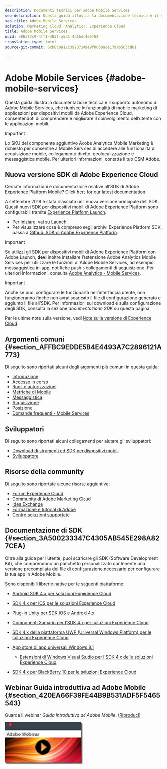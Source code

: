 ```yaml
---
description: Documenti tecnici per Adobe Mobile Services
seo-description: Questa guida illustra la documentazione tecnica e il supporto autonomo di Adobe Mobile Services, che riunisce le funzionalità di mobile marketing di applicazioni per dispositivi mobili da Adobe Experience Cloud, consentendoti di comprendere e migliorare il coinvolgimento dell’utente con le applicazioni mobili.
seo-title: Adobe Mobile Services
solution: Marketing Cloud, Analytics, Experience Cloud
title: Adobe Mobile Services
uuid: e86a77c9-4ff1-403f-a5a1-4afbdc4e6f68
translation-type: tm+mt
source-git-commit: 6cb8c0a12c39287209e9f0060ace179ab563cd61

---
```



# Adobe Mobile Services {#adobe-mobile-services}

Questa guida illustra la documentazione tecnica e il supporto autonomo di Adobe Mobile Services, che riunisce le funzionalità di mobile marketing di applicazioni per dispositivi mobili da Adobe Experience Cloud, consentendoti di comprendere e migliorare il coinvolgimento dell’utente con le applicazioni mobili.

>[!IMPORTANT]
>
>Lo SKU del componente aggiuntivo Adobe Analytics Mobile Marketing è richiesto per consentire a Mobile Services di accedere alle funzionalità di acquisizione mobile, collegamento diretto, geolocalizzazione e messaggistica mobile. Per ulteriori informazioni, contatta il tuo CSM Adobe.

## Nuova versione SDK di Adobe Experience Cloud

Cercate informazioni e documentazione relative all’SDK di Adobe Experience Platform Mobile? Click [here](https://aep-sdks.gitbook.io/docs/) for our latest documentation.

A settembre 2018 è stata rilasciata una nuova versione principale dell&#39;SDK. Questi nuovi SDK per dispositivi mobili di Adobe Experience Platform sono configurabili tramite [Experience Platform Launch](https://www.adobe.com/experience-platform/launch.html).

* Per iniziare, vai su Launch.
* Per visualizzare cosa è compreso negli archivi Experience Platform SDK, passa a [Github: SDK di Adobe Experience Platform](https://github.com/Adobe-Marketing-Cloud/acp-sdks).

>[!IMPORTANT]
>
> Se utilizzi gli SDK per dispositivi mobili di Adobe Experience Platform con Adobe Launch, **devi** inoltre installare l’estensione Adobe Analytics Mobile Services per utilizzare le funzioni di Adobe Mobile Services, ad esempio messaggistica in-app, notifiche push o collegamenti di acquisizione. Per ulteriori informazioni, consulta [Adobe Analytics - Mobile Services](https://aep-sdks.gitbook.io/docs/using-mobile-extensions/adobe-analytics-mobile-services).

>[!IMPORTANT]
>
>Anche se puoi configurare le funzionalità nell’interfaccia utente, non funzioneranno finché non avrai scaricato il file di configurazione generato e aggiunto il file all’SDK. Per informazioni sul download e sulla configurazione degli SDK, consulta la sezione *documentazione SDK* su questa pagina.

Per le ultime note sulla versione, vedi [Note sulla versione di Experience Cloud](https://docs.adobe.com/content/help/en/release-notes/experience-cloud/current.html).

## Argomenti comuni {#section_AFFBC9EDDE5B4E4493A7C2896121A773}

Di seguito sono riportati alcuni degli argomenti più comuni in questa guida:

* [Introduzione](/help/using/gs/gs.md)
* [Accesso in corso](/help/using/gs/gs-signin.md)
* [Ruoli e autorizzazioni](/help/using/gs/c-mob-roles-and-permissions.md)
* [Metriche di Mobile](/help/using/gs/metrics/metrics.md)
* [Messaggistica](/help/using/in-app-messaging/in-app-messaging.md)
* [Acquisizione](/help/using/acquisition-main/acquisition-main.md)
* [Posizione](/help/using/location/c-location-overview.md)
* [Domande frequenti - Mobile Services](/help/using/faq-mobile.md)

## Sviluppatori

Di seguito sono riportati alcuni collegamenti per aiutare gli sviluppatori:

* [Download di strumenti ed SDK per dispositivi mobili](/help/using/c-manage-app-settings/c-mob-confg-app/t-config-analytics/download-sdk.md)
* [Sviluppatore](https://marketing.adobe.com/resources/help/en_US/reference/developer.html)

## Risorse della community

Di seguito sono riportate alcune risorse aggiuntive:

* [Forum Experience Cloud](https://forums.adobe.com/community/experience-cloud)
* [Community di Adobe Marketing Cloud](https://helpx.adobe.com/marketing-cloud.html?promoid=KAWSE)
* [Idea Exchange](https://forums.adobe.com/community/experience-cloud/analytics-cloud/analytics)
* [Formazione e tutorial di Adobe](https://helpx.adobe.com/learning.html?promoid=KAUDK)
* [Centro soluzioni supportate](https://www.adobe.com/marketing-cloud.html)

## Documentazione di SDK {#section_3A500233347C4305AB545E298A827CEA}

Oltre alla guida per l’utente, puoi scaricare gli SDK (Software Development Kit), che comprendono un pacchetto personalizzato contenente una versione precompilata del file di configurazione necessario per configurare la tua app in Adobe Mobile.

Sono disponibili librerie native per le seguenti piattaforme:

* [Android SDK 4.x per soluzioni Experience Cloud](https://docs.adobe.com/content/help/en/mobile-services/android/overview.html)
* [SDK 4.x per iOS per le soluzioni Experience Cloud](https://docs.adobe.com/content/help/en/mobile-services/ios/overview.html)
* [Plug-in Unity per SDK iOS e Android 4.x](https://docs.adobe.com/content/help/en/mobile-services/unity/get-started.html)
* [Componenti Xamarin per l’SDK 4.x per soluzioni Experience Cloud](https://docs.adobe.com/content/help/en/mobile-services/xamarin/get-started.html)
* [SDK 4.x della piattaforma UWP (Universal Windows Platform) per le soluzioni Experience Cloud](https://docs.adobe.com/content/help/en/mobile-services/universal-windows/overview.html)
* [App store di app universali Windows 8.1](https://docs.adobe.com/content/help/en/mobile-services/windows-universal-appstore/overview.html)

   * [Estensioni di Windows Visual Studio per l&#39;SDK 4.x delle soluzioni Experience Cloud](https://docs.adobe.com/content/help/en/mobile-services/windows-universal-appstore/win-vse-4x.html)

* [SDK 4.x per BlackBerry 10 per le soluzioni Experience Cloud](https://docs.adobe.com/content/help/en/mobile-services/blackberry/overview.html)

## Webinar Guida introduttiva ad Adobe Mobile {#section_420EA66F39FE44B9B531ADF5F5465543}

Guarda il webinar *Guida introduttiva ad Adobe Mobile*. ([Riproduci](https://adobe.ly/PsxCFn))

[  ![](assets/webinar.png) ](https://adobe.ly/PsxCFn)
